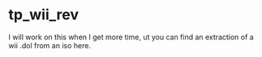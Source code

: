 # tp_wii_rev

I will work on this when I get more time, ut you can find an extraction of a wii .dol from an iso here.
